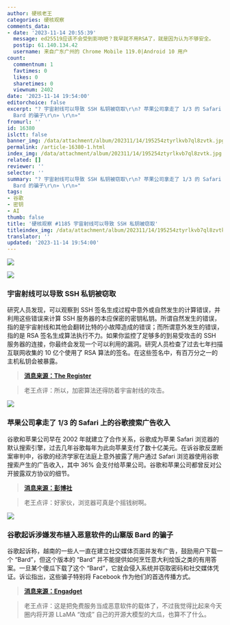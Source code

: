 ```yaml
---
author: 硬核老王
categories: 硬核观察
comments_data:
- date: '2023-11-14 20:55:39'
  message: ed25519应该不会受到影响吧？我早就不用RSA了，就是因为认为不够安全。
  postip: 61.140.134.42
  username: 来自广东广州的 Chrome Mobile 119.0|Android 10 用户
count:
  commentnum: 1
  favtimes: 0
  likes: 0
  sharetimes: 0
  viewnum: 2402
date: '2023-11-14 19:54:00'
editorchoice: false
excerpt: "? 宇宙射线可以导致 SSH 私钥被窃取\r\n? 苹果公司拿走了 1/3 的 Safari 上的谷歌搜索广告收入\r\n? 谷歌起诉涉嫌发布植入恶意软件的山寨版
  Bard 的骗子\r\n» \r\n»"
fromurl: ''
id: 16380
islctt: false
banner_img: /data/attachment/album/202311/14/195254ztyrlkvb7ql8zvtk.jpg
permalink: /article-16380-1.html
index_img: /data/attachment/album/202311/14/195254ztyrlkvb7ql8zvtk.jpg
related: []
reviewer: ''
selector: ''
summary: "? 宇宙射线可以导致 SSH 私钥被窃取\r\n? 苹果公司拿走了 1/3 的 Safari 上的谷歌搜索广告收入\r\n? 谷歌起诉涉嫌发布植入恶意软件的山寨版
  Bard 的骗子\r\n» \r\n»"
tags:
- 谷歌
- 密钥
- AI
thumb: false
title: '硬核观察 #1185 宇宙射线可以导致 SSH 私钥被窃取'
titleindex_img: /data/attachment/album/202311/14/195254ztyrlkvb7ql8zvtk.jpg
translator: ''
updated: '2023-11-14 19:54:00'
---
```


![](/data/attachment/album/202311/14/195254ztyrlkvb7ql8zvtk.jpg)


![](/data/attachment/album/202311/14/195305yipi99p6firinccp.png)


### 宇宙射线可以导致 SSH 私钥被窃取


研究人员发现，可以观察到 SSH 签名生成过程中意外或自然发生的计算错误，并利用这些错误来计算 SSH 服务器的本应保密的密钥私钥。所谓自然发生的错误，指的是宇宙射线和其他会翻转比特的小故障造成的错误；而所谓意外发生的错误，指的是 RSA 签名生成算法执行不力。如果你监控了足够多的到易受攻击的 SSH 服务器的连接，你最终会发现一个可以利用的漏洞。研究人员检查了过去七年扫描互联网收集的 10 亿个使用了 RSA 算法的签名。在这些签名中，有百万分之一的主机私钥会被暴露。



> 
> **[消息来源：The Register](https://www.theregister.com/2023/11/14/passive_ssh_key_compromise/)**
> 
> 
> 



> 
> 老王点评：所以，加密算法还得防着宇宙射线的攻击。
> 
> 
> 


![](/data/attachment/album/202311/14/195318e3aawhkcuaphhchh.png)


### 苹果公司拿走了 1/3 的 Safari 上的谷歌搜索广告收入


谷歌和苹果公司早在 2002 年就建立了合作关系，谷歌成为苹果 Safari 浏览器的默认搜索引擎，过去几年谷歌每年为此向苹果支付了数十亿美元。在诉谷歌反垄断案审判中，谷歌的经济学家在法庭上意外披露了用户通过 Safari 浏览器使用谷歌搜索产生的广告收入，其中 36% 会支付给苹果公司。谷歌和苹果公司都曾反对公开披露双方协议的细节。



> 
> **[消息来源：彭博社](https://www.bloomberg.com/news/articles/2023-11-13/apple-gets-36-of-google-revenue-from-search-deal-witness-says)**
> 
> 
> 



> 
> 老王点评：好家伙，浏览器可真是个摇钱树啊。
> 
> 
> 


![](/data/attachment/album/202311/14/195404oj872i37z7zpzttm.png)


### 谷歌起诉涉嫌发布植入恶意软件的山寨版 Bard 的骗子


谷歌起诉称，越南的一些人一直在建立社交媒体页面并发布广告，鼓励用户下载一个 “Bard”，但这个版本的 “Bard” 并不能提供如何烹饪意大利烩饭之类的有用答案。一旦某个傻瓜下载了这个 “Bard”，它就会侵入系统并窃取密码和社交媒体凭证。诉讼指出，这些骗子特别将 Facebook 作为他们的首选传播方式。



> 
> **[消息来源：Engadget](https://www.engadget.com/google-sues-scammers-that-allegedly-released-a-malware-filled-bard-knockoff-162222150.html)**
> 
> 
> 



> 
> 老王点评：这是把免费服务当成恶意软件的载体了，不过我觉得比起来今天圈内将开源 LLaMA “改成” 自己的开源大模型的大瓜，也算不了什么。
> 
> 
>